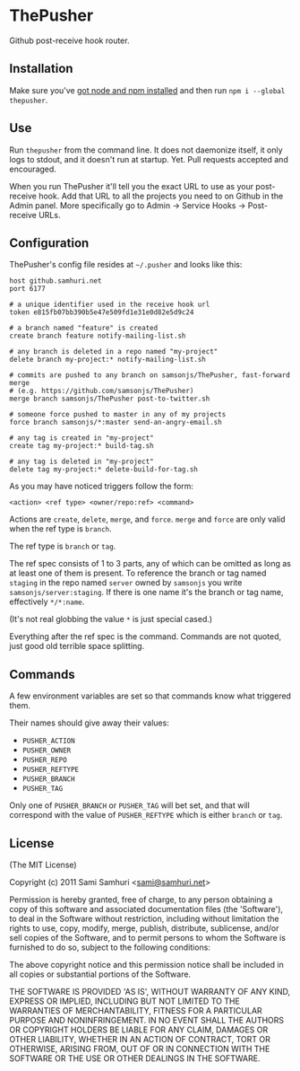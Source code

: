 
# ThePusher

Github post-receive hook router.

## Installation

Make sure you've [got node and npm installed](https://gist.github.com/579814) and then
run `npm i --global thepusher`.

## Use

Run `thepusher` from the command line. It does not daemonize itself, it only logs to
stdout, and it doesn't run at startup. Yet. Pull requests accepted and encouraged.

When you run ThePusher it'll tell you the exact URL to use as your post-receive hook.
Add that URL to all the projects you need to on Github in the Admin panel.
More specifically go to Admin -> Service Hooks -> Post-receive URLs.

## Configuration

ThePusher's config file resides at `~/.pusher` and looks like this:

    host github.samhuri.net
    port 6177

    # a unique identifier used in the receive hook url
    token e815fb07bb390b5e47e509fd1e31e0d82e5d9c24

    # a branch named "feature" is created
    create branch feature notify-mailing-list.sh

    # any branch is deleted in a repo named "my-project"
    delete branch my-project:* notify-mailing-list.sh

    # commits are pushed to any branch on samsonjs/ThePusher, fast-forward merge
    # (e.g. https://github.com/samsonjs/ThePusher)
    merge branch samsonjs/ThePusher post-to-twitter.sh

    # someone force pushed to master in any of my projects
    force branch samsonjs/*:master send-an-angry-email.sh

    # any tag is created in "my-project"
    create tag my-project:* build-tag.sh

    # any tag is deleted in "my-project"
    delete tag my-project:* delete-build-for-tag.sh

As you may have noticed triggers follow the form:

    <action> <ref type> <owner/repo:ref> <command>
  
Actions are `create`, `delete`, `merge`, and `force`. `merge` and `force` are only
valid when the ref type is `branch`.

The ref type is `branch` or `tag`.

The ref spec consists of 1 to 3 parts, any of which can be omitted as long as at least
one of them is present. To reference the branch or tag named `staging` in the repo
named `server` owned by `samsonjs` you write `samsonjs/server:staging`. If there is one
name it's the branch or tag name, effectively `*/*:name`.

(It's not real globbing the value `*` is just special cased.)

Everything after the ref spec is the command. Commands are not quoted, just good old
terrible space splitting.

## Commands

A few environment variables are set so that commands know what triggered them.

Their names should give away their values:

 * `PUSHER_ACTION`
 * `PUSHER_OWNER`
 * `PUSHER_REPO`
 * `PUSHER_REFTYPE`
 * `PUSHER_BRANCH`
 * `PUSHER_TAG`

Only one of `PUSHER_BRANCH` or `PUSHER_TAG` will bet set, and that will correspond
with the value of `PUSHER_REFTYPE` which is either `branch` or `tag`.

## License 

(The MIT License)

Copyright (c) 2011 Sami Samhuri &lt;sami@samhuri.net&gt;

Permission is hereby granted, free of charge, to any person obtaining
a copy of this software and associated documentation files (the
'Software'), to deal in the Software without restriction, including
without limitation the rights to use, copy, modify, merge, publish,
distribute, sublicense, and/or sell copies of the Software, and to
permit persons to whom the Software is furnished to do so, subject to
the following conditions:

The above copyright notice and this permission notice shall be
included in all copies or substantial portions of the Software.

THE SOFTWARE IS PROVIDED 'AS IS', WITHOUT WARRANTY OF ANY KIND,
EXPRESS OR IMPLIED, INCLUDING BUT NOT LIMITED TO THE WARRANTIES OF
MERCHANTABILITY, FITNESS FOR A PARTICULAR PURPOSE AND NONINFRINGEMENT.
IN NO EVENT SHALL THE AUTHORS OR COPYRIGHT HOLDERS BE LIABLE FOR ANY
CLAIM, DAMAGES OR OTHER LIABILITY, WHETHER IN AN ACTION OF CONTRACT,
TORT OR OTHERWISE, ARISING FROM, OUT OF OR IN CONNECTION WITH THE
SOFTWARE OR THE USE OR OTHER DEALINGS IN THE SOFTWARE.